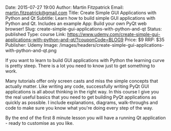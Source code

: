 Date: 2015-07-27 19:00
Author: Martin Fitzpatrick
Email: martin.fitzpatrick@gmail.com
Title: Create Simple GUI Applications with Python and Qt
Subtitle: Learn how to build simple GUI applications with Python and Qt. Includes an example App: Build your own PyQt web browser!
Slug: create-simple-gui-applications-with-python-and-qt
Status: published
Type: course
Link: https://www.udemy.com/create-simple-gui-applications-with-python-and-qt/?couponCode=BLOG9
Price: $9
RRP: $35
Publisher: Udemy
Image: /images/headers/create-simple-gui-applications-with-python-and-qt.png


If you want to learn to build GUI applications with Python the learning curve is pretty steep.
There is a lot you need to know just to get something to work.

Many tutorials offer only screen casts and miss the simple concepts that actually matter. 
Like writing any code, successfully writing PyQt GUI applications is all about thinking 
in the right way. In this course I give you the real useful basics that you need to get 
building PyQt applications as quickly as possible. I include explanations, diagrams, 
walk-throughs and code to make sure you know what you're doing every step of the way.

By the end of the first 8 minute lesson you will have a running Qt application - ready to 
customise as you like. 